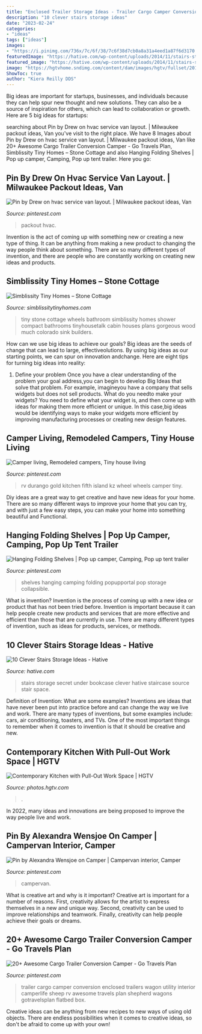 ```yaml
---
title: "Enclosed Trailer Storage Ideas - Trailer Cargo Camper Conversion Enclosed Trailers Wagon Utility Interior Camperlife Sheep Rv Awesome Travels Plan Shepherd Wagons Gotravelsplan Flatbed Box"
description: "10 clever stairs storage ideas"
date: "2023-02-24"
categories:
- "ideas"
tags: ["ideas"]
images:
- "https://i.pinimg.com/736x/7c/6f/38/7c6f38d7cb0a8a31a4eed1a87f6d3170.jpg"
featuredImage: "https://hative.com/wp-content/uploads/2014/11/stairs-storage-ideas/3-secret-bookcase-under-stairs.jpg"
featured_image: "https://hative.com/wp-content/uploads/2014/11/stairs-storage-ideas/3-secret-bookcase-under-stairs.jpg"
image: "https://hgtvhome.sndimg.com/content/dam/images/hgtv/fullset/2013/5/7/0/original_Solange-Boice-small-kitchen-pull-out-beside-oven.jpg.rend.hgtvcom.616.822.suffix/1400978284725.jpeg"
ShowToc: true
author: "Kiera Reilly DDS"
---
```



Big ideas are important for startups, businesses, and individuals because they can help spur new thought and new solutions. They can also be a source of inspiration for others, which can lead to collaboration or growth. Here are 5 big ideas for startups:

	

		
searching about Pin by Drew on hvac service van layout. | Milwaukee packout ideas, Van you've visit to the right place. We have 8 Images about Pin by Drew on hvac service van layout. | Milwaukee packout ideas, Van like 20+ Awesome Cargo Trailer Conversion Camper - Go Travels Plan, Simblissity Tiny Homes – Stone Cottage and also Hanging Folding Shelves | Pop up camper, Camping, Pop up tent trailer. Here you go:
		
    
## Pin By Drew On Hvac Service Van Layout. | Milwaukee Packout Ideas, Van

<img loading=lazy src="https://i.pinimg.com/736x/7c/6f/38/7c6f38d7cb0a8a31a4eed1a87f6d3170.jpg" onerror="this.onerror=null;this.src='https://tse2.mm.bing.net/th?id=OIP.wopD0gnl78BYjSyZWEei1AHaJ3&amp;pid=15.1';" alt="Pin by Drew on hvac service van layout. | Milwaukee packout ideas, Van">

_Source: pinterest.com_

>packout hvac. 

	

Invention is the act of coming up with something new or creating a new type of thing. It can be anything from making a new product to changing the way people think about something. There are so many different types of invention, and there are people who are constantly working on creating new ideas and products.

    
## Simblissity Tiny Homes – Stone Cottage

<img loading=lazy src="https://www.simblissitytinyhomes.com/wp-content/uploads/2016/02/stone-cottage-bath.jpg" onerror="this.onerror=null;this.src='https://tse3.mm.bing.net/th?id=OIP.eFGoT8VCIUfINJkBD9cIcAHaLG&amp;pid=15.1';" alt="Simblissity Tiny Homes – Stone Cottage">

_Source: simblissitytinyhomes.com_

>tiny stone cottage wheels bathroom simblissity homes shower compact bathrooms tinyhousetalk cabin houses plans gorgeous wood much colorado sink builders. 

	

How can we use big ideas to achieve our goals?
Big ideas are the seeds of change that can lead to large, effectiveolutions. By using big ideas as our starting points, we can spur on innovation andchange. Here are eight tips for turning big ideas into reality:
1. Define your problem
Once you have a clear understanding of the problem your goal address,you can begin to develop Big Ideas that solve that problem. For example, imagineyou have a company that sells widgets but does not sell products. What do you needto make your widgets? You need to define what your widget is, and then come up with ideas for making them more efficient or unique. In this case,big ideas would be identifying ways to make your widgets more efficient by improving manufacturing processes or creating new design features.


    
## Camper Living, Remodeled Campers, Tiny House Living

<img loading=lazy src="https://i.pinimg.com/736x/dd/a4/d4/dda4d46d1a991e8cfaaf1d4574e58119.jpg" onerror="this.onerror=null;this.src='https://tse1.mm.bing.net/th?id=OIP.iWjZIg1OJvLVhcZELp03lgHaLE&amp;pid=15.1';" alt="Camper living, Remodeled campers, Tiny house living">

_Source: pinterest.com_

>rv durango gold kitchen fifth island kz wheel wheels camper tiny. 

	

Diy ideas are a great way to get creative and have new ideas for your home. There are so many different ways to improve your home that you can try, and with just a few easy steps, you can make your home into something beautiful and Functional.

    
## Hanging Folding Shelves | Pop Up Camper, Camping, Pop Up Tent Trailer

<img loading=lazy src="https://i.pinimg.com/736x/bd/bd/22/bdbd22c2cdf65b27725d05dbe20563bc--camping-foods-family-camping.jpg" onerror="this.onerror=null;this.src='https://tse4.mm.bing.net/th?id=OIP.oGthJfBBCLhE8Xt9fM2y3gHaJ4&amp;pid=15.1';" alt="Hanging Folding Shelves | Pop up camper, Camping, Pop up tent trailer">

_Source: pinterest.com_

>shelves hanging camping folding popupportal pop storage collapsible. 

	

What is invention?
Invention is the process of coming up with a new idea or product that has not been tried before. Invention is important because it can help people create new products and services that are more effective and efficient than those that are currently in use. There are many different types of invention, such as ideas for products, services, or methods.

    
## 10 Clever Stairs Storage Ideas - Hative

<img loading=lazy src="https://hative.com/wp-content/uploads/2014/11/stairs-storage-ideas/3-secret-bookcase-under-stairs.jpg" onerror="this.onerror=null;this.src='https://tse3.mm.bing.net/th?id=OIP.pcRJdmwGkNVwAtDFS_2-aAAAAA&amp;pid=15.1';" alt="10 Clever Stairs Storage Ideas - Hative">

_Source: hative.com_

>stairs storage secret under bookcase clever hative staircase source stair space. 

	

Definition of Invention: What are some examples?
Inventions are ideas that have never been put into practice before and can change the way we live and work. There are many types of inventions, but some examples include: cars, air conditioning, toasters, and TVs. One of the most important things to remember when it comes to invention is that it should be creative and new.

    
## Contemporary Kitchen With Pull-Out Work Space | HGTV

<img loading=lazy src="https://hgtvhome.sndimg.com/content/dam/images/hgtv/fullset/2013/5/7/0/original_Solange-Boice-small-kitchen-pull-out-beside-oven.jpg.rend.hgtvcom.616.822.suffix/1400978284725.jpeg" onerror="this.onerror=null;this.src='https://tse1.mm.bing.net/th?id=OIP.F0iUcWGocvLeMAYjWVsEAwHaJ4&amp;pid=15.1';" alt="Contemporary Kitchen with Pull-Out Work Space | HGTV">

_Source: photos.hgtv.com_

>. 

	

In 2022, many ideas and innovations are being proposed to improve the way people live and work.

    
## Pin By Alexandra Wensjoe On Camper | Campervan Interior, Camper

<img loading=lazy src="https://i.pinimg.com/736x/4f/20/4e/4f204eb851883a9f7a66431264cb0c24.jpg" onerror="this.onerror=null;this.src='https://tse3.mm.bing.net/th?id=OIP.qD3c8eUwUZrLXMIx_4S4igHaNL&amp;pid=15.1';" alt="Pin by Alexandra Wensjoe on Camper | Campervan interior, Camper">

_Source: pinterest.com_

>campervan. 

	

What is creative art and why is it important?
Creative art is important for a number of reasons. First, creativity allows for the artist to express themselves in a new and unique way. Second, creativity can be used to improve relationships and teamwork. Finally, creativity can help people achieve their goals or dreams.

    
## 20+ Awesome Cargo Trailer Conversion Camper - Go Travels Plan

<img loading=lazy src="https://i.pinimg.com/736x/8f/8d/32/8f8d320873d720988cfda2bd2c33db2e.jpg" onerror="this.onerror=null;this.src='https://tse1.mm.bing.net/th?id=OIP.5SyPoHTtlHMutXKdJ1BUOQHaJ3&amp;pid=15.1';" alt="20+ Awesome Cargo Trailer Conversion Camper - Go Travels Plan">

_Source: pinterest.com_

>trailer cargo camper conversion enclosed trailers wagon utility interior camperlife sheep rv awesome travels plan shepherd wagons gotravelsplan flatbed box. 

	

Creative ideas can be anything from new recipes to new ways of using old objects. There are endless possibilities when it comes to creative ideas, so don't be afraid to come up with your own!


